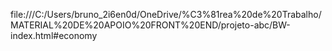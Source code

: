 file:///C:/Users/bruno_2i6en0d/OneDrive/%C3%81rea%20de%20Trabalho/MATERIAL%20DE%20APOIO%20FRONT%20END/projeto-abc/BW-index.html#economy
